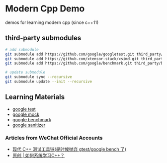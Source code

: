 Modern Cpp Demo
========

demos for learning modern cpp (since c++11)


## third-party submodules

``` bash
# add submodule
git submodule add https://github.com/google/googletest.git third_party/googletest
git submodule add https://github.com/xtensor-stack/xsimd.git third_party/xsimd
git submodule add https://github.com/google/benchmark.git third_party/benchmark
```

``` bash
# update submodule
git submodule sync --recursive
git submodule update --init --recursive
```

## Learning Materials

* [google test](http://google.github.io/googletest/primer.html)
* [google mock](http://google.github.io/googletest/gmock_for_dummies.html)
* [google benchmark](https://github.com/google/benchmark)
* [google sanitizer](https://github.com/google/sanitizers/wiki/AddressSanitizer)

### Articles from WeChat Official Accounts
* [现代 C++ 测试工具链(是时候抛弃 gtest/google bench 了)](https://mp.weixin.qq.com/s/HPs4RMKAoeSfG1qZkS8h3Q)
* [原创 | 如何系统学习C++？](https://mp.weixin.qq.com/s/WW_X12bTm94iaCgWBgYtJw)
